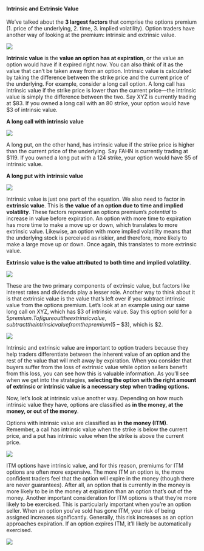 #### Intrinsic and Extrinsic Value

We’ve talked about the **3 largest factors** that comprise the options premium (1. price of the underlying, 2. time, 3. implied volatility). Option traders have another way of looking at the premium: intrinsic and extrinsic value.

![](https://education.ameritrade.com/content/cms/images/BDTO_Lesson_2.35.01.jpg)

**Intrinsic value** is the  **value an option has at expiration**, or the value an option would have if it expired right now. You can also think of it as the value that can’t be taken away from an option. Intrinsic value is calculated by taking the difference between the strike price and the current price of the underlying. For example, consider a long call option. A long call has intrinsic value if the strike price is lower than the current price—the intrinsic value is simply the difference between the two. Say XYZ is currently trading at $83. If you owned a long call with an 80 strike, your option would have $3 of intrinsic value.

**A long call with intrinsic value**

![](https://education.ameritrade.com/content/cms/images/BDTO_Lesson_2.35.02.jpg)

A long put, on the other hand, has intrinsic value if the strike price is higher than the current price of the underlying. Say FAHN is currently trading at $119. If you owned a long put with a 124 strike, your option would have $5 of intrinsic value.

**A long put with intrinsic value**

![](https://education.ameritrade.com/content/cms/images/BDTO_Lesson_2.35.03.jpg)

Intrinsic value is just one part of the equation. We also need to factor in  **extrinsic value**. This is  **the**  **value**  **of an option due to time and implied volatility**. These factors represent an options premium’s  _potential_  to increase in value before expiration. An option with more time to expiration has more time to make a move up or down, which translates to more extrinsic value. Likewise, an option with more implied volatility means that the underlying stock is perceived as riskier, and therefore, more likely to make a large move up or down. Once again, this translates to more extrinsic value.

**Extrinsic value is the value attributed to both time and implied volatility**.

![](https://education.ameritrade.com/content/cms/images/BDTO_Lesson_2.35.04.jpg)

These are the two primary components of extrinsic value, but factors like interest rates and dividends play a lesser role. Another way to think about it is that extrinsic value is the value that’s left over if you subtract intrinsic value from the options premium. Let’s look at an example using our same long call on XYZ, which has $3 of intrinsic value. Say this option sold for a $5 premium. To figure out the extrinsic value, subtract the intrinsic value from the premium ($5 – $3), which is $2.

![](https://education.ameritrade.com/content/cms/images/BDTO_Lesson_2.35.05.jpg)

Intrinsic and extrinsic value are important to option traders because they help traders differentiate between the inherent value of an option and the rest of the value that will melt away by expiration. When you consider that buyers suffer from the loss of extrinsic value while option sellers benefit from this loss, you can see how this is valuable information. As you’ll see when we get into the strategies, **selecting the option with the right amount of extrinsic or intrinsic value is a necessary step when trading options.**

Now, let’s look at intrinsic value another way. Depending on how much intrinsic value they have, options are classified as **in the money, at the money, or out of the money**.

Options with intrinsic value are classified as  **in the money (ITM)**. Remember, a call has intrinsic value when the strike is below the current price, and a put has intrinsic value when the strike is above the current price.

![](https://education.ameritrade.com/content/cms/images/BDTO_Lesson_2.35.06.jpg)

ITM options have intrinsic value, and for this reason, premiums for ITM options are often more expensive. The more ITM an option is, the more confident traders feel that the option will expire in the money (though there are never guarantees). After all, an option that is currently in the money is more likely to be in the money at expiration than an option that’s out of the money. Another important consideration for ITM options is that they’re more likely to be exercised. This is particularly important when you’re an option seller. When an option you’ve sold has gone ITM, your risk of being assigned increases significantly. Generally, this risk increases as an option approaches expiration. If an option expires ITM, it’ll likely be automatically exercised.

![](https://education.ameritrade.com/content/cms/images/BDTO_Lesson_2.35.07.jpg)

<!--stackedit_data:
eyJoaXN0b3J5IjpbMTQ2OTM1MTcxMywtMzcwMTMzNDUwXX0=
-->